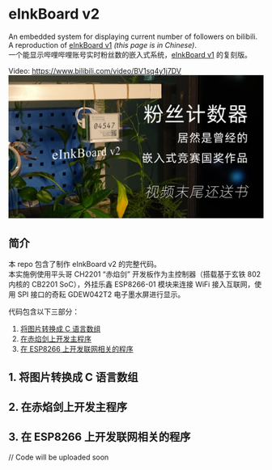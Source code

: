 # eInkBoard v2
An embedded system for displaying current number of followers on bilibili. A reproduction of [eInkBoard v1](https://csy-tvgo.github.io/website-of-eInkBoard/) *(this page is in Chinese)*.  
一个能显示哔哩哔哩账号实时粉丝数的嵌入式系统，[eInkBoard v1](https://csy-tvgo.github.io/website-of-eInkBoard/) 的复刻版。  
  
Video: https://www.bilibili.com/video/BV1sq4y1j7DV
![video banner](./bilibili上的视频封面.jpg)

## 简介  
本 repo 包含了制作 eInkBoard v2 的完整代码。  
本实施例使用平头哥 CH2201 “赤焰剑” 开发板作为主控制器（搭载基于玄铁 802 内核的 CB2201 SoC），外挂乐鑫 ESP8266-01 模块来连接 WiFi 接入互联网，使用 SPI 接口的奇耘 GDEW042T2 电子墨水屏进行显示。  
  
代码包含以下三部分：
1. [将图片转换成 C 语言数组](#1-将图片转换成-c-语言数组)  
2. [在赤焰剑上开发主程序](#2-在赤焰剑上开发主程序)  
3. [在 ESP8266 上开发联网相关的程序](#3-在-esp8266-上开发联网相关的程序)  

## 1. 将图片转换成 C 语言数组


## 2. 在赤焰剑上开发主程序


## 3. 在 ESP8266 上开发联网相关的程序


// Code will be uploaded soon
